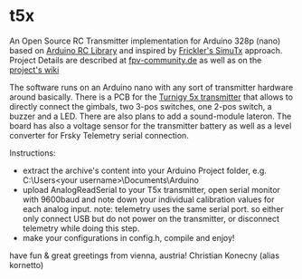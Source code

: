 t5x
===

An Open Source RC Transmitter implementation for Arduino 328p (nano) based on [Arduino RC Library](http://sourceforge.net/projects/arduinorclib/) and inspired by [Frickler's SimuTx](http://der-frickler.net/technik/9xown#simu_tx) approach.
Project Details are described at [fpv-community.de](http://fpv-community.de/showthread.php?41460-Turnigy-5x-Arduino-RcLib-Hacking-Mainboard) as well as on the [project's wiki](https://github.com/ckonecny/t5x/wiki)

The software runs on an Arduino nano with any sort of transmitter hardware around basically.
There is a PCB for the [Turnigy 5x transmitter](https://www.hobbyking.com/hobbyking/store/__43854__Turnigy_5X_5Ch_Mini_Transmitter_and_Receiver_Mode_2_.html) that allows to directly connect the gimbals, two 3-pos switches, one 2-pos switch, a buzzer and a LED. There are also plans to add a sound-module lateron.
The board has also a voltage sensor for the transmitter battery as well as a level converter for Frsky Telemetry serial connection.


Instructions: 
- extract the archive's content into your Arduino Project folder, e.g. C:\Users\<your username>\Documents\Arduino 
- upload AnalogReadSerial to your T5x transmitter, open serial monitor with 9600baud and note down your individual calibration values for each analog input.
  note: telemetry uses the same serial port. so either only connect USB but do not power on the transmitter, or disconnect telemetry while doing this step.
- make your configurations in config.h, compile and enjoy!


have fun & great greetings from vienna, austria!
Christian Konecny (alias kornetto)


